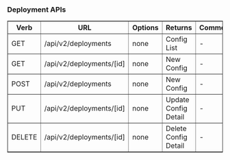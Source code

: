 ### Deployment  APIs

<table border=1>
  <tr><th> Verb </th><th> URL                      </th><th> Options </th><th> Returns </th><th> Comments </th></tr>
  <tr><td> GET  </td><td> /api/v2/deployments  </td><td> none   </td><td> Config List </td><td> - </td></tr> 
  <tr><td> GET </td><td> /api/v2/deployments/[id]  </td><td> none   </td><td> New Config </td><td> - </td></tr> 
  <tr><td> POST </td><td> /api/v2/deployments  </td><td> none   </td><td> New Config </td><td> - </td></tr> 
  <tr><td> PUT  </td><td> /api/v2/deployments/[id]  </td><td> none   </td><td> Update Config Detail </td><td> - </td></tr> 
  <tr><td> DELETE  </td><td> /api/v2/deployments/[id]  </td><td> none   </td><td> Delete Config Detail </td><td> - </td></tr> 
</table>




